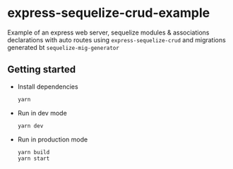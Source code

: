 # express-sequelize-crud-example

Example of an express web server, sequelize modules & associations declarations with auto routes using `express-sequelize-crud` and migrations generated bt `sequelize-mig-generator`

## Getting started

- Install dependencies

  ```sh
  yarn
  ```

- Run in dev mode
  ```sh
  yarn dev
  ```
- Run in production mode
  ```sh
  yarn build
  yarn start
  ```
